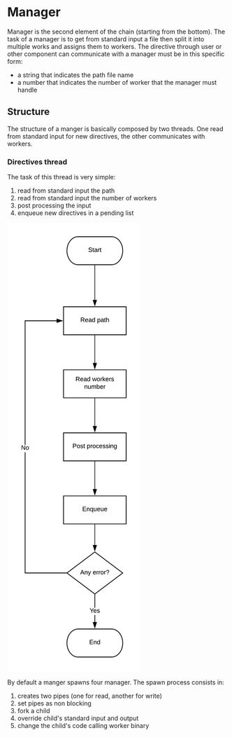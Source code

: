 # Manager
Manager is the second element of the chain (starting from the bottom). The task of a manager is to get from standard input a file then split it into multiple works and assigns them to workers. The directive through user or other component can communicate with a manager must be in this specific form:

* a string that indicates the path file name
* a number that indicates the number of worker that the manager must handle

## Structure
The structure of a manger is basically composed by two threads. One read from standard input for new directives, the other communicates with workers.

### Directives thread
The task of this thread is very simple:

1. read from standard input the path
2. read from standard input the number of workers
3. post processing the input
4. enqueue new directives in a pending list

![Directives thread](./directivesThread.png)

By default a manger spawns four manager. The spawn process consists in:

1. creates two pipes (one for read, another for write)
2. set pipes as non blocking
3. fork a child
4. override child's standard input and output
4. change the child's code calling worker binary

